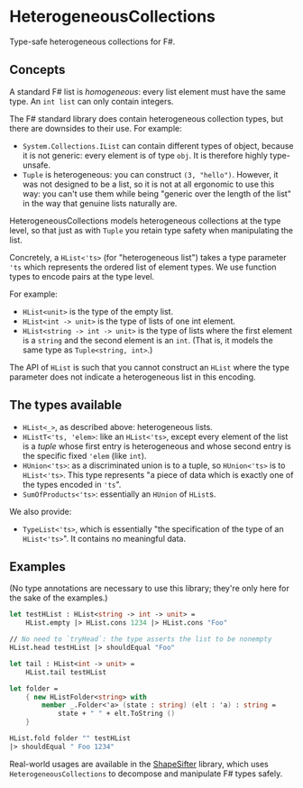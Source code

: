 # HeterogeneousCollections

Type-safe heterogeneous collections for F#.

## Concepts

A standard F# list is *homogeneous*: every list element must have the same type.
An `int list` can only contain integers.

The F# standard library does contain heterogeneous collection types, but there are downsides to their use.
For example:

* `System.Collections.IList` can contain different types of object, because it is not generic: every element is of type `obj`. It is therefore highly type-unsafe.
* `Tuple` is heterogeneous: you can construct `(3, "hello")`. However, it was not designed to be a list, so it is not at all ergonomic to use this way: you can't use them while being "generic over the length of the list" in the way that genuine lists naturally are.

HeterogeneousCollections models heterogeneous collections at the type level, so that just as with `Tuple` you retain type safety when manipulating the list.

Concretely, a `HList<'ts>` (for "heterogeneous list") takes a type parameter `'ts` which represents the ordered list of element types.
We use function types to encode pairs at the type level.

For example:

* `HList<unit>` is the type of the empty list.
* `HList<int -> unit>` is the type of lists of one int element.
* `HList<string -> int -> unit>` is the type of lists where the first element is a `string` and the second element is an `int`. (That is, it models the same type as `Tuple<string, int>`.)

The API of `HList` is such that you cannot construct an `HList` where the type parameter does not indicate a heterogeneous list in this encoding.

## The types available

* `HList<_>`, as described above: heterogeneous lists.
* `HListT<'ts, 'elem>`: like an `HList<'ts>`, except every element of the list is a *tuple* whose first entry is heterogeneous and whose second entry is the specific fixed `'elem` (like `int`).
* `HUnion<'ts>`: as a discriminated union is to a tuple, so `HUnion<'ts>` is to `HList<'ts>`. This type represents "a piece of data which is exactly one of the types encoded in `'ts`".
* `SumOfProducts<'ts>`: essentially an `HUnion` of `HList`s.

We also provide:

* `TypeList<'ts>`, which is essentially "the specification of the type of an `HList<'ts>`". It contains no meaningful data.

## Examples

(No type annotations are necessary to use this library; they're only here for the sake of the examples.)

```fsharp
let testHList : HList<string -> int -> unit> =
    HList.empty |> HList.cons 1234 |> HList.cons "Foo"

// No need to `tryHead`: the type asserts the list to be nonempty
HList.head testHList |> shouldEqual "Foo"

let tail : HList<int -> unit> =
    HList.tail testHList

let folder =
    { new HListFolder<string> with
        member _.Folder<'a> (state : string) (elt : 'a) : string =
            state + " " + elt.ToString ()
    }

HList.fold folder "" testHList
|> shouldEqual " Foo 1234"
```

Real-world usages are available in the [ShapeSifter](https://github.com/G-Research/ShapeSifter) library, which uses `HeterogeneousCollections` to decompose and manipulate F# types safely.
